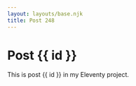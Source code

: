 ```yaml
---
layout: layouts/base.njk
title: Post 248
---
```


# Post {{ id }}

This is post {{ id }} in my Eleventy project.
